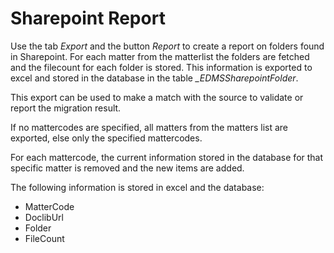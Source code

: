 # Sharepoint Report

Use the tab *Export* and the button *Report* to create a report on folders found in Sharepoint. For each matter from the matterlist the folders are fetched and the filecount for each folder is stored. This information is exported to excel and stored in the database in the table *_EDMSSharepointFolder*.

This export can be used to make a match with the source to validate or report the migration result.

If no mattercodes are specified, all matters from the matters list are exported, else only the specified mattercodes.

For each mattercode, the current information stored in the database for that specific matter is removed and the new items are added.

The following information is stored in excel and the database:

- MatterCode
- DoclibUrl
- Folder
- FileCount
